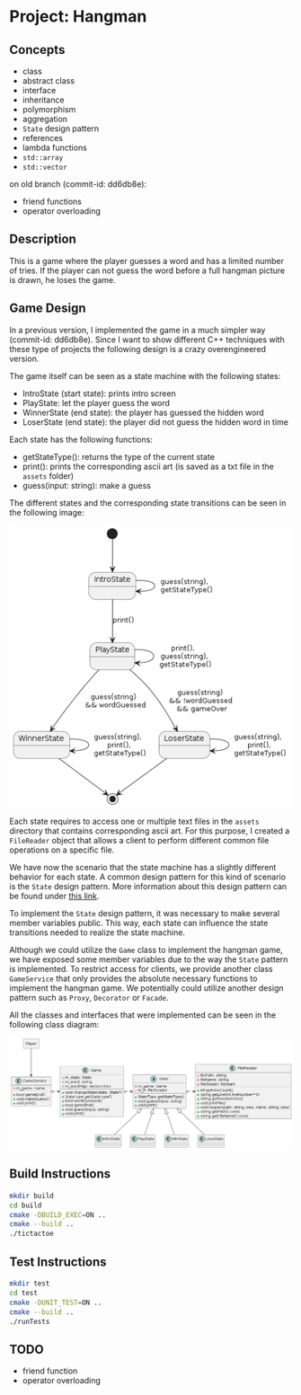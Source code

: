 # Project: Hangman

## Concepts

- class
- abstract class
- interface
- inheritance
- polymorphism
- aggregation
- `State` design pattern
- references
- lambda functions
- `std::array`
- `std::vector`

on old branch (commit-id: dd6db8e):
- friend functions
- operator overloading

## Description

This is a game where the player guesses a word and has a limited number of
tries. If the player can not guess the word before a full hangman picture is
drawn, he loses the game.

## Game Design

In a previous version, I implemented the game in a much simpler way
(commit-id: dd6db8e). Since I want to show different C++ techniques with these
type of projects the following design is a crazy overengineered version.

The game itself can be seen as a state machine with the following states:

- IntroState (start state): prints intro screen
- PlayState: let the player guess the word
- WinnerState (end state): the player has guessed the hidden word
- LoserState (end state): the player did not guess the hidden word in time

Each state has the following functions:

- getStateType(): returns the type of the current state
- print(): prints the corresponding ascii art (is saved as a txt file in the `assets` folder)
- guess(input: string): make a guess

The different states and the corresponding state transitions can be seen in
the following image:

![state transitions](assets/state_machine.png)

Each state requires to access one or multiple text files in the `assets`
directory that contains corresponding ascii art. For this purpose, I created
a `FileReader` object that allows a client to perform different common file
operations on a specific file.  

We have now the scenario that the state machine has a slightly different
behavior for each state. A common design pattern for this kind of scenario is
the `State` design pattern. More information about this design pattern can be
found under [this link](https://refactoring.guru/design-patterns/state).  

To implement the `State` design pattern, it was necessary to make several
member variables public. This way, each state can influence the state
transitions needed to realize the state machine.  

Although we could utilize the `Game` class to implement the hangman game, we
have exposed some member variables due to the way the `State` pattern is
implemented. To restrict access for clients, we provide another class
`GameService` that only provides the absolute necessary functions to implement
the hangman game. We potentially could utilize another design pattern such as
`Proxy`, `Decorator` or `Facade`.  

All the classes and interfaces that were implemented can be seen in the following
class diagram:

![class diagram](assets/class_diagram.png)

## Build Instructions

```bash
mkdir build
cd build
cmake -DBUILD_EXEC=ON ..
cmake --build ..
./tictactoe
```

## Test Instructions

```bash
mkdir test
cd test
cmake -DUNIT_TEST=ON ..
cmake --build ..
./runTests
```

## TODO

- friend function
- operator overloading
